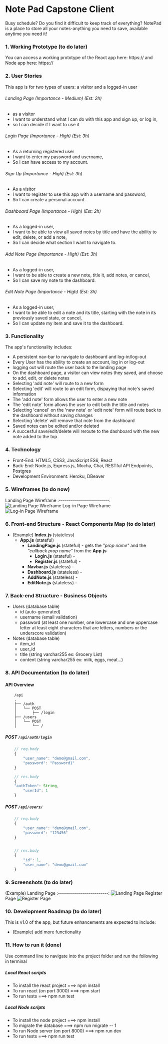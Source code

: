 # Note Pad Capstone Client
Busy schedule? Do you find it difficult to keep track of everything? NotePad is a place to store all your notes-anything you need to save, available anytime you need it!


### 1. Working Prototype (to do later)
You can access a working prototype of the React app here: https:// and Node app here: https://

### 2. User Stories 
This app is for two types of users: a visitor and a logged-in user


###### Landing Page (Importance - Medium) (Est: 2h)
* as a visitor
* I want to understand what I can do with this app and sign up, or log in,
* so I can decide if I want to use it

###### Login Page (Importance - High) (Est: 3h)
* As a returning registered user
* I want to enter my password and username,
* So I can have access to my account.

###### Sign Up (Importance - High) (Est: 3h)
* As a visitor
* I want to register to use this app with a username and password,
* So I can create a personal account.

###### Dashboard Page (Importance - High) (Est: 2h)
* As a logged-in user,
* I want to be able to view all saved notes by title and have the ability to edit, delete, or add a note,
* So I can decide what section I want to navigate to.

###### Add Note Page (Importance - High) (Est: 3h)
* As a logged-in user,
* I want to be able to create a new note, title it, add notes, or cancel,
* So I can save my note to the dashboard.

###### Edit Note Page (Importance - High) (Est: 3h)
* As a logged-in user,
* I want to be able to edit a note and its title, starting with the note in its previously saved state, or cancel,
* So I can update my item and save it to the dashboard.

### 3. Functionality
The app's functionality includes:
* A persistent nav-bar to navigate to dashboard and log-in/log-out
* Every User has the ability to create an account, log in or log-out
* logging out will route the user back to the landing page
* On the dashboard page, a visitor can view notes they saved, and choose to add, edit, or delete notes
* Selecting 'add note' will route to a new form 
* Selecting 'edit' will route to an edit form, dispaying that note's saved information
* The 'add note' form allows the user to enter a new note
* The 'edit note' form allows the user to edit both the title and notes 
* Selecting 'cancel' on the 'new note' or 'edit note' form will route back to the dashboard without saving changes
* Selecting 'delete' will remove that note from the dashboard
* Saved notes can be edited and/or deleted
* A succesful save/edit/delete will reroute to the dashboard with the new note added to the top


### 4. Technology
* Front-End: HTML5, CSS3, JavaScript ES6, React
* Back-End: Node.js, Express.js, Mocha, Chai, RESTful API Endpoints, Postgres
* Development Environment: Heroku, DBeaver


### 5. Wireframes (to do now)
Landing Page Wireframe
:-------------------------:
![Landing Page Wireframe](/github-images/wireframes/landing-page.jpg)
Log-in Page Wireframe
![Log-in Page Wireframe](/github-images/wireframes/log-in-page.jpg)


### 6. Front-end Structure - React Components Map (to do later)
* (Example) __Index.js__ (stateless)
    * __App.js__ (stateful)
        * __LandingPage.js__ (stateful) - gets the _"prop name"_ and the _"callback prop name"_ from the __App.js__
            * __Login.js__ (stateful) -
            * __Register.js__ (stateful) -
        * __Navbar.js__ (stateless) -
        * __Dashboard.js__ (stateless) -
        * __AddNote.js__ (stateless) -
        * __EditNote.js__ (stateless) -
        



### 7. Back-end Structure - Business Objects
* Users (database table)
    * id (auto-generated)
    * username (email validation)
    * password (at least one number, one lowercase and one uppercase letter at least eight characters that are letters, numbers or the underscore validation)
* Notes (database table)
    * item_id
    * user_id
    * title (string varchar255 ex: Grocery List)
    * content (string varchar255 ex: milk, eggs, meat...)



### 8. API Documentation (to do later)
#### API Overview
```text
    /api
    .
    ├── /auth
    │   └── POST
    │       ├── /login
    ├── /users
    │   └── POST
    │       └── /
```

##### POST `/api/auth/login`
```js
    // req.body
    {
        "user_name": "demo@gmail.com",
        "password": "Password1"
    }

    // res.body
    {
    "authToken": String,
        "userId": 1
    }
```

##### POST `/api/users/`
```js
    // req.body
    {
        "user_name": "demo@gmail.com",
        "password": "123456"
    }


    // res.body
    {
        "id": 1,
        "user_name": "demo@gmail.com"
    }
```



### 9. Screenshots (to do later)
(Example) Landing Page
:-------------------------:
![Landing Page](/github-images/screenshots/landing-page-screenshot.png)
Register Page
![Register Page](/github-images/screenshots/register-page-screenshot.png)



### 10. Development Roadmap (to do later)
This is v1.0 of the app, but future enhancements are expected to include:
* (Example) add more functionality



### 11. How to run it (done)
Use command line to navigate into the project folder and run the following in terminal

##### Local React scripts
* To install the react project ===> npm install
* To run react (on port 3000) ===> npm start
* To run tests ===> npm run test

##### Local Node scripts
* To install the node project ===> npm install
* To migrate the database ===> npm run migrate -- 1
* To run Node server (on port 8000) ===> npm run dev
* To run tests ===> npm run test